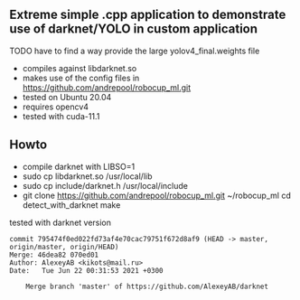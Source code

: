 ## Extreme simple .cpp application to demonstrate use of darknet/YOLO in custom application

TODO have to find a way provide the large yolov4_final.weights file

* compiles against libdarknet.so
* makes use of the config files in https://github.com/andrepool/robocup_ml.git
* tested on Ubuntu 20.04
* requires opencv4
* tested with cuda-11.1


## Howto
* compile darknet with LIBSO=1
* sudo cp libdarknet.so /usr/local/lib
* sudo cp include/darknet.h /usr/local/include
* git clone https://github.com/andrepool/robocup_ml.git ~/robocup_ml
cd detect_with_darknet
make


tested with darknet version

```
commit 795474f0ed022fd73af4e70cac79751f672d8af9 (HEAD -> master, origin/master, origin/HEAD)
Merge: 46dea82 070ed01
Author: AlexeyAB <kikots@mail.ru>
Date:   Tue Jun 22 00:31:53 2021 +0300

    Merge branch 'master' of https://github.com/AlexeyAB/darknet
```
